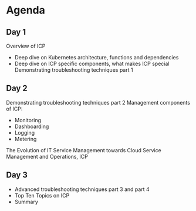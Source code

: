 # Agenda

## Day 1

Overview of ICP

- Deep dive on Kubernetes architecture, functions and dependencies
- Deep dive on ICP specific components, what makes ICP special
Demonstrating troubleshooting techniques part 1
 
## Day 2

Demonstrating troubleshooting techniques part 2
Management components of ICP:

- Monitoring
- Dashboarding
- Logging
- Metering

The Evolution of IT Service Management towards Cloud Service Management and Operations, ICP
 
## Day 3

- Advanced troubleshooting techniques part 3 and part 4
- Top Ten Topics on ICP
- Summary
